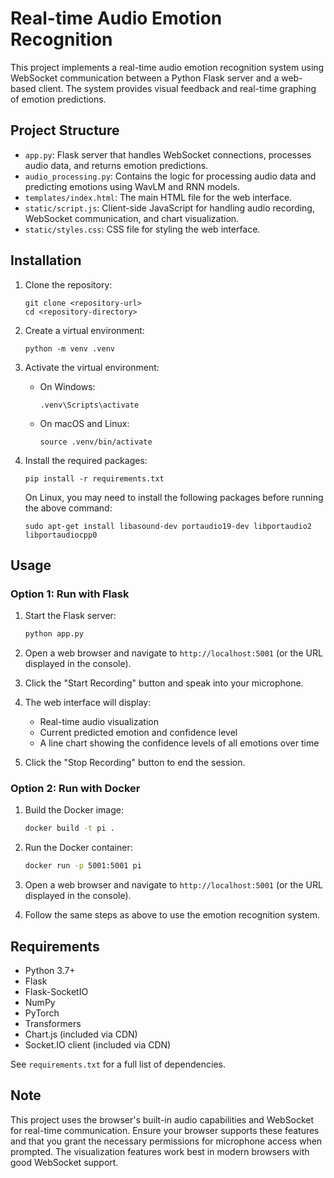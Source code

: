 # Real-time Audio Emotion Recognition

This project implements a real-time audio emotion recognition system using WebSocket communication between a Python Flask server and a web-based client. The system provides visual feedback and real-time graphing of emotion predictions.

## Project Structure

- `app.py`: Flask server that handles WebSocket connections, processes audio data, and returns emotion predictions.
- `audio_processing.py`: Contains the logic for processing audio data and predicting emotions using WavLM and RNN models.
- `templates/index.html`: The main HTML file for the web interface.
- `static/script.js`: Client-side JavaScript for handling audio recording, WebSocket communication, and chart visualization.
- `static/styles.css`: CSS file for styling the web interface.

## Installation

1. Clone the repository:
   ```
   git clone <repository-url>
   cd <repository-directory>
   ```

2. Create a virtual environment:
   ```
   python -m venv .venv
   ```

3. Activate the virtual environment:
   - On Windows:
     ```
     .venv\Scripts\activate
     ```
   - On macOS and Linux:
     ```
     source .venv/bin/activate
     ```

4. Install the required packages:
   ```
   pip install -r requirements.txt
   ```

   On Linux, you may need to install the following packages before running the above command:
   ```
   sudo apt-get install libasound-dev portaudio19-dev libportaudio2 libportaudiocpp0
   ```

## Usage

### Option 1: Run with Flask

1. Start the Flask server:
   ```bash
   python app.py
   ```
2. Open a web browser and navigate to `http://localhost:5001` (or the URL displayed in the console).

3. Click the "Start Recording" button and speak into your microphone.

4. The web interface will display:
   - Real-time audio visualization
   - Current predicted emotion and confidence level
   - A line chart showing the confidence levels of all emotions over time

5. Click the "Stop Recording" button to end the session.

### Option 2: Run with Docker

1. Build the Docker image:
   ```bash
   docker build -t pi .
   ```
2. Run the Docker container:
   ```bash
   docker run -p 5001:5001 pi
   ```
3. Open a web browser and navigate to `http://localhost:5001` (or the URL displayed in the console).

4. Follow the same steps as above to use the emotion recognition system.

## Requirements

- Python 3.7+
- Flask
- Flask-SocketIO
- NumPy
- PyTorch
- Transformers
- Chart.js (included via CDN)
- Socket.IO client (included via CDN)

See `requirements.txt` for a full list of dependencies.

## Note

This project uses the browser's built-in audio capabilities and WebSocket for real-time communication. Ensure your browser supports these features and that you grant the necessary permissions for microphone access when prompted. The visualization features work best in modern browsers with good WebSocket support.
